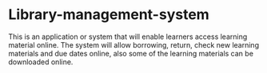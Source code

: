 # Library-management-system
This is an application or system that will enable learners access learning material online. The system will allow borrowing, return, check new learning materials and due dates online, also some of the learning materials can be downloaded online.
